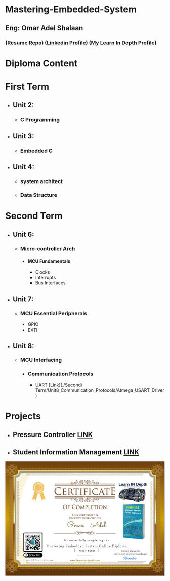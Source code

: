 # Mastering-Embedded-System

## Eng: Omar Adel Shalaan

### ([Resume Repo](https://github.com/OmarAdelShalaan/My-Resume#projects)) ([Linkedin Profile](https://www.linkedin.com/in/omar-adel-shalaan-67aaa714b/)) ([My Learn In Depth Profile](https://www.learn-in-depth-store.com/certificate/omaradelshalaan%40gmail.com))

# Diploma Content

# First Term 
- ## Unit 2: 
	- ### C Programming
- ## Unit 3:
	- ### Embedded C
- ## Unit 4: 
	- ### system architect 
	- ### Data Structure

# Second Term 
- ## Unit 6: 
	- ### Micro-controller Arch
		- #### MCU Fundamentals
			- Clocks
			- Interrupts
			- Bus Interfaces
- ## Unit 7:
	- ### MCU Essential Peripherals
		- GPIO
		- EXTI
- ## Unit 8: 
	- ### MCU Interfacing
		-  ### Communication Protocols
			- UART [Link](./Second\ Term/Unit8_Communication_Protocols/Atmega_USART_Driver)
	

# Projects
- ## Pressure Controller [LINK](./Projects/Pressure_Controller)
- ## Student Information Management [LINK](./Projects/Student_Information_Management)




![Learn In Depth](./Learn_In_Depth.jpg)

